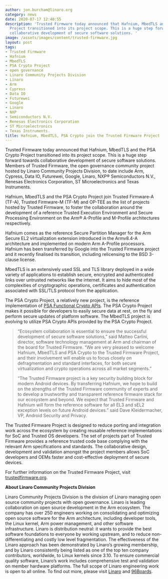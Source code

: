 ```yaml
---
author: jon.burcham@linaro.org
category: news
date: 2020-07-17 12:40:55
description: 'Trusted Firmware today announced that Hafnium, MbedTLS and the PSA Crypto
  Project transitioned into its project scope. This is a huge step forward towards
  collaborative development of secure software solutions. '
image: /assets/images/content/trusted-firmware.jpg
layout: post
tags:
- Trusted Firmware
- Hafnium
- MbedTLS
- PSA Crypto Project
- open governance
- Linaro Community Projects Division
- Linaro
- Arm
- Cypress
- Data IO
- Futurewei
- Google
- Linaro
- NXP
- Semiconductors N.V.
- Renesas Electronics Corporation
- ST Microelectronics
- Texas Instruments.
title: Hafnium, MbedTLS, PSA Crypto join the Trusted Firmware Project
---
```


Trusted Firmware today announced that Hafnium, MbedTLS and the PSA Crypto Project transitioned into its project scope. This is a huge step forward towards collaborative development of secure software solutions. Members of Trusted Firmware, the open governance community project hosted by Linaro Community Projects Division, to date include Arm, Cypress, Data IO, Futurewei, Google, Linaro, NXP® Semiconductors N.V., Renesas Electronics Corporation, ST Microelectronics and Texas Instruments.

Hafnium, MbedTLS and the PSA Crypto Project join Trusted Firmware-A (TF-A), Trusted Firmware-M (TF-M) and OP-TEE as the list of projects hosted by Trusted Firmware, to foster the collaboration around the development of a reference Trusted Execution Environment and Secure Processing Environment on the Arm® A-Profile and M-Profile architectures respectively.

Hafnium comes as the reference Secure Partition Manager for the Arm Secure EL2 virtualization extension introduced in the Armv8.4-A architecture and implemented on modern Arm A-Profile processors. Hafnium has been transferred by Google into the Trusted Firmware project and it recently finalised its transition, including relicensing to the BSD 3-clause license.

MbedTLS is an extensively used SSL and TLS library deployed in a wide variety of applications to establish secure, encrypted and authenticated links over untrusted networks like the internet. It aims to hide most of the complexities of cryptographic operations, certificates and authentication associated with SSL/TLS protocol from the application.

The PSA Crypto Project, a relatively new project, is the reference implementation of [PSA Functional Crypto APIs](https://developer.arm.com/-/media/Files/pdf/PlatformSecurityArchitecture/Implement/IHI0086-PSA_Cryptography_API-1.0.0.pdf?revision=d1f1c364-ec79-4fd0-aac4-65923a0b9a0e&la=en&hash=9419687186081634B15A839434367DE293F4AF09). The PSA Crypto Project makes it possible for developers to easily secure data at rest, on the fly and perform secure updates of platform software. The MbedTLS project is evolving to utilize PSA Crypto APIs provided by the PSA Crypto Project.

> “Ecosystem collaboration is essential to ensure the successful development of secure software solutions,” said Matteo Carlini, director, software technology management at Arm and chairman of the board for Trusted Firmware. “We are very pleased to welcome Hafnium, MbedTLS and PSA Crypto to the Trusted Firmware Project, and their involvement will enable us to focus closely on defragmentation and standard interfaces, for both secure virtualization and crypto operations across all market segments.”
>
> “The Trusted Firmware project is a key security building block for modern Android devices. By transferring Hafnium, we hope to build on the strengths of the Trusted Firmware community of experts and to develop a trustworthy and transparent reference firmware stack for our ecosystem and beyond. We expect that Trusted Firmware and Hafnium will form the reference software for all EL3 and sEL2 exception levels on future Android devices.” said Dave Kleidermacher, VP, Android Security and Privacy.

The Trusted Firmware Project is designed to reduce porting and integration work across the ecosystem by creating reusable reference implementations for SoC and Trusted OS developers. The set of projects part of Trusted Firmware provides a reference trusted code base complying with the relevant Arm specifications and standards. The collaborative design, development and validation amongst the project members allows SoC developers and OEMs faster and cost-effective deployment of secure devices.

For further information on the Trusted Firmware Project, visit [trustedfirmware.org](https://www.trustedfirmware.org/).

**About Linaro Community Projects Division**

Linaro Community Projects Division is the division of Linaro managing open source community projects with open governance. Linaro is leading collaboration on open source development in the Arm ecosystem. The company has over 250 engineers working on consolidating and optimizing open source software for the Arm architecture, including developer tools, the Linux kernel, Arm power management, and other software infrastructure. Linaro is distribution neutral: it wants to provide the best software foundations to everyone by working upstream, and to reduce non-differentiating and costly low level fragmentation. The effectiveness of the Linaro approach has been demonstrated by Linaro’s growing membership, and by Linaro consistently being listed as one of the top ten company contributors, worldwide, to Linux kernels since 3.10. To ensure commercial quality software, Linaro’s work includes comprehensive test and validation on member hardware platforms. The full scope of Linaro engineering work is open to all online. To find out more, please visit [Linaro](https://www.linaro.org/) and [96Boards](https://www.96boards.org/).